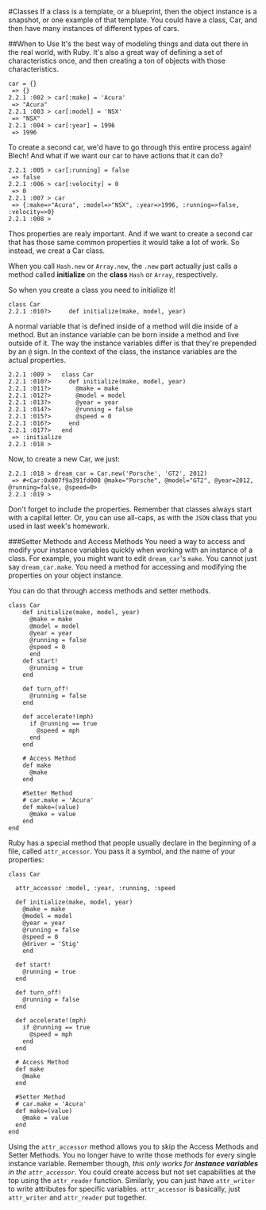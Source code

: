#Classes
If a class is a template, or a blueprint, then the object instance is a snapshot, or one example of that template. You could have a class, Car, and then have many instances of different types of cars.

##When to Use
It's the best way of modeling things and data out there in the real world, with Ruby. It's also a great way of defining a set of characteristics once, and then creating a ton of objects with those characteristics.

```
car = {}
 => {} 
2.2.1 :002 > car[:make] = 'Acura'
 => "Acura" 
2.2.1 :003 > car[:model] = 'NSX'
 => "NSX" 
2.2.1 :004 > car[:year] = 1996
 => 1996 
 ```
 To create a second car, we'd have to go through this entire process again! Blech! And what if we want our car to have actions that it can do?

```
2.2.1 :005 > car[:running] = false
 => false 
2.2.1 :006 > car[:velocity] = 0
 => 0 
2.2.1 :007 > car
 => {:make=>"Acura", :model=>"NSX", :year=>1996, :running=>false, :velocity=>0} 
2.2.1 :008 > 
```
Thos properties are realy important. And if we want to create a second car that has those same common properties it would take a lot of work. So instead, we creat a Car class.

When you call `Hash.new` or `Array.new`, the `.new` part actually just calls a method called **initialize** on the **class** `Hash` or `Array`, respectively.

So when you create a class you need to initialize it!

```
class Car
2.2.1 :010?>     def initialize(make, model, year)
```
A normal variable that is defined inside of a method will die inside of a method. But an instance variable can be born inside a method and live outside of it. The way the instance variables differ is that they're prepended by an `@` sign. In the context of the class, the instance variables are the actual properties.

```
2.2.1 :009 >   class Car
2.2.1 :010?>     def initialize(make, model, year)
2.2.1 :011?>       @make = make
2.2.1 :012?>       @model = model
2.2.1 :013?>       @year = year
2.2.1 :014?>       @running = false
2.2.1 :015?>       @speed = 0
2.2.1 :016?>     end
2.2.1 :017?>   end
 => :initialize 
2.2.1 :018 > 
```
Now, to create a new Car, we just:

```
2.2.1 :018 > dream_car = Car.new('Porsche', 'GT2', 2012)
 => #<Car:0x007f9a391fd008 @make="Porsche", @model="GT2", @year=2012, @running=false, @speed=0> 
2.2.1 :019 > 
```
Don't forget to include the properties. Remember that classes always start with a capital letter. Or, you can use all-caps, as with the `JSON` class that you used in last week's homework.


###Setter Methods and Access Methods
You need a way to access and modify your instance variables quickly when working with an instance of a class. For example, you might want to edit `dream_car`'s `make`. You cannot just say `dream_car.make`. You need a method for accessing and modifying the properties on your object instance.

You can do that through access methods and setter methods.

```
class Car
    def initialize(make, model, year)
      @make = make
      @model = model
      @year = year
      @running = false
      @speed = 0
      end
    def start!
      @running = true
    end
    
    def turn_off!
      @running = false
    end
    
    def accelerate!(mph)
      if @running == true
        @speed = mph
      end
    end

    # Access Method
    def make
      @make
    end

    #Setter Method
    # car.make = 'Acura'
    def make=(value)
      @make = value
    end
end
```
Ruby has a special method that people usually declare in the beginning of a file, called `attr_accessor`. You pass it a symbol, and the name of your properties:

```
class Car

  attr_accessor :model, :year, :running, :speed

  def initialize(make, model, year)
    @make = make
    @model = model
    @year = year
    @running = false
    @speed = 0
    @driver = 'Stig'
    end
    
  def start!
    @running = true
  end
  
  def turn_off!
    @running = false
  end
  
  def accelerate!(mph)
    if @running == true
      @speed = mph
    end
  end

  # Access Method
  def make
    @make
  end

  #Setter Method
  # car.make = 'Acura'
  def make=(value)
    @make = value
  end
end
```
Using the `attr_accessor` method allows you to skip the Access Methods and Setter Methods. You no longer have to write those methods for every single instance variable. Remember though, *this only works for **instance variables** in the `attr_accessor`*. You could create access but not set capabilities at the top using the `attr_reader` function. Similarly, you can just have `attr_writer` to write attributes for specific variables. `attr_accessor` is basically, just `attr_writer` and `attr_reader` put together.


